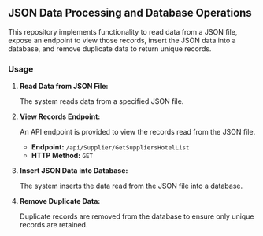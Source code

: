 ## JSON Data Processing and Database Operations

This repository implements functionality to read data from a JSON file, expose an endpoint to view those records, insert the JSON data into a database, and remove duplicate data to return unique records.

### Usage

1. **Read Data from JSON File:**

   The system reads data from a specified JSON file.

2. **View Records Endpoint:**

   An API endpoint is provided to view the records read from the JSON file.

   - **Endpoint:** `/api/Supplier/GetSuppliersHotelList`
   - **HTTP Method:** `GET`

3. **Insert JSON Data into Database:**

   The system inserts the data read from the JSON file into a database.

4. **Remove Duplicate Data:**

   Duplicate records are removed from the database to ensure only unique records are retained.

